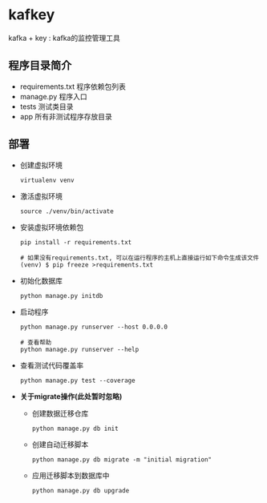 # kafkey

kafka + key : kafka的监控管理工具


## 程序目录简介
* requirements.txt 程序依赖包列表
* manage.py 程序入口
* tests 测试类目录
* app 所有非测试程序存放目录


## 部署

* 创建虚拟环境

	```
	virtualenv venv 
	```

* 激活虚拟环境

	```
	source ./venv/bin/activate
	```

* 安装虚拟环境依赖包

	```
	pip install -r requirements.txt
	
	# 如果没有requirements.txt, 可以在运行程序的主机上直接运行如下命令生成该文件
	(venv) $ pip freeze >requirements.txt
	```

* 初始化数据库

	```
	python manage.py initdb
	```

* 启动程序

	```
	python manage.py runserver --host 0.0.0.0
	
	# 查看帮助
	python manage.py runserver --help 
	```
	
* 查看测试代码覆盖率

	```
	python manage.py test --coverage
	```
	
* **关于migrate操作(此处暂时忽略)**

	* 创建数据迁移仓库


		```
		python manage.py db init
		```
	
	* 创建自动迁移脚本
	
		```
		python manage.py db migrate -m "initial migration"
		```
	
	* 应用迁移脚本到数据库中
	
		```
		python manage.py db upgrade
		```
     
   





